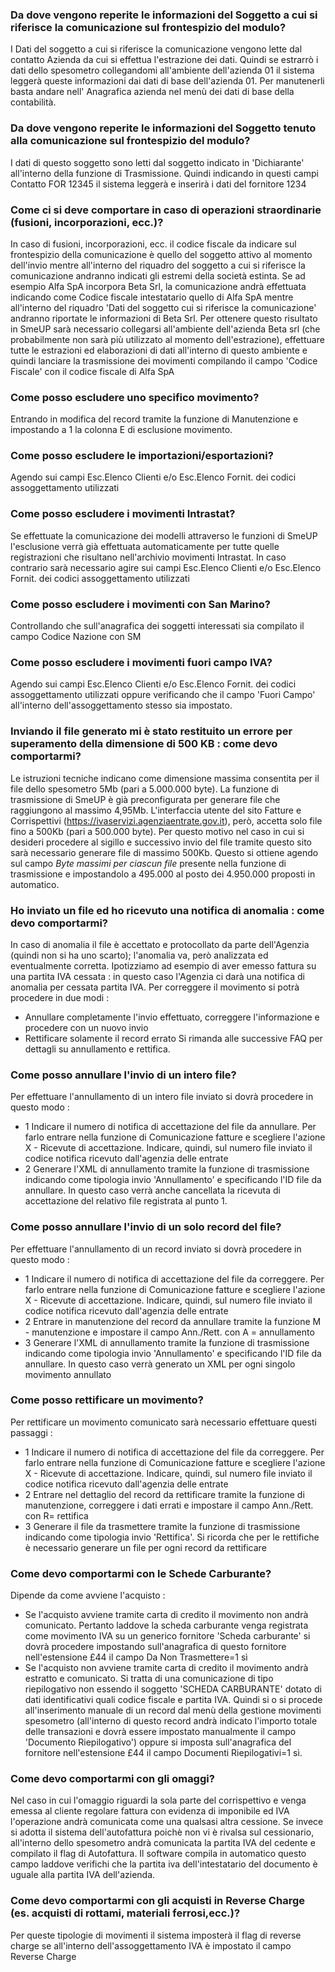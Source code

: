 ### Da dove vengono reperite le informazioni del Soggetto a cui si riferisce la comunicazione sul frontespizio del modulo?
I Dati del soggetto a cui si riferisce la comunicazione vengono lette dal contatto Azienda da cui si effettua l'estrazione dei dati. Quindi se estrarrò i dati dello spesometro collegandomi all'ambiente dell'azienda 01 il sistema leggerà queste informazioni dai dati di base dell'azienda 01. Per manutenerli basta andare nell' Anagrafica azienda nel menù dei dati di base della contabilità.


### Da dove vengono reperite le informazioni del Soggetto tenuto alla comunicazione sul frontespizio del modulo?
I dati di questo soggetto sono letti dal soggetto indicato in 'Dichiarante' all'interno della funzione di Trasmissione. Quindi indicando in questi campi Contatto FOR 12345 il sistema leggerà e inserirà i dati del fornitore 1234

### Come ci si deve comportare in caso di operazioni straordinarie (fusioni, incorporazioni, ecc.)?
In caso di fusioni, incorporazioni, ecc. il codice fiscale da indicare sul frontespizio della comunicazione è quello del soggetto attivo al momento dell'invio mentre all'interno del riquadro del soggetto a cui si riferisce la comunicazione andranno indicati gli estremi della società estinta. Se ad esempio Alfa SpA incorpora Beta Srl, la comunicazione andrà effettuata indicando come Codice fiscale intestatario quello di Alfa SpA mentre all'interno del riquadro 'Dati del soggetto cui si riferisce la comunicazione' andranno riportate le informazioni di Beta Srl. Per ottenere questo risultato in SmeUP sarà necessario collegarsi all'ambiente dell'azienda Beta srl (che probabilmente non sarà più utilizzato al momento dell'estrazione), effettuare tutte le estrazioni ed elaborazioni di dati all'interno di questo ambiente e quindi lanciare la trasmissione dei movimenti compilando il campo 'Codice Fiscale' con il codice fiscale di Alfa SpA

### Come posso escludere uno specifico movimento?
Entrando in modifica del record tramite la funzione di Manutenzione e impostando a 1 la colonna E di esclusione movimento.

### Come posso escludere le importazioni/esportazioni?
Agendo sui campi Esc.Elenco Clienti e/o Esc.Elenco Fornit. dei codici assoggettamento utilizzati

### Come posso escludere i movimenti Intrastat?
Se effettuate la comunicazione dei modelli attraverso le funzioni di SmeUP l'esclusione verrà già effettuata automaticamente per tutte quelle registrazioni che risultano nell'archivio movimenti Intrastat. In caso contrario sarà necessario agire sui campi Esc.Elenco Clienti e/o Esc.Elenco Fornit. dei codici assoggettamento utilizzati

### Come posso escludere i movimenti con San Marino?
Controllando che sull'anagrafica dei soggetti interessati sia compilato il campo Codice Nazione con SM

### Come posso escludere i movimenti fuori campo IVA?
Agendo sui campi Esc.Elenco Clienti e/o Esc.Elenco Fornit. dei codici assoggettamento utilizzati oppure verificando che il campo 'Fuori Campo' all'interno dell'assoggettamento stesso sia impostato.

### Inviando il file generato mi è stato restituito un errore per superamento della dimensione di 500 KB :  come devo comportarmi?
Le istruzioni tecniche indicano come dimensione massima consentita per il file dello spesometro 5Mb (pari a 5.000.000 byte). La funzione di trasmissione di SmeUP è già preconfigurata per generare file che raggiungono al massimo 4,95Mb. L'interfaccia utente del sito Fatture e Corrispettivi (https://ivaservizi.agenziaentrate.gov.it), però, accetta solo file fino a 500Kb (pari a 500.000 byte). Per questo motivo nel caso in cui si desideri procedere al sigillo e successivo invio del file tramite questo sito sarà necessario generare file di massimo 500Kb. Questo si ottiene agendo sul campo _Byte massimi per ciascun file_  presente nella funzione di trasmissione e impostandolo a 495.000 al posto dei 4.950.000 proposti in automatico.

### Ho inviato un file ed ho ricevuto una notifica di anomalia :  come devo comportarmi?
In caso di anomalia il file è accettato e protocollato da parte dell'Agenzia (quindi non si ha uno scarto); l'anomalia va, però analizzata ed eventualmente corretta. Ipotizziamo ad esempio di aver emesso fattura su una partita IVA cessata :  in questo caso l'Agenzia ci darà una notifica di anomalia per cessata partita IVA. Per correggere il movimento si potrà procedere in due modi : 
 * Annullare completamente l'invio effettuato, correggere l'informazione e procedere con un nuovo invio
 * Rettificare solamente il record errato
Si rimanda alle successive FAQ per dettagli su annullamento e rettifica.

### Come posso annullare l'invio di un intero file?
Per effettuare l'annullamento di un intero file inviato si dovrà procedere in questo modo : 
 * 1 Indicare il numero di notifica di accettazione del file da annullare. Per farlo entrare nella funzione di Comunicazione fatture e scegliere l'azione X - Ricevute di accettazione. Indicare, quindi, sul numero file inviato il codice notifica ricevuto dall'agenzia delle entrate
* 2 Generare l'XML di annullamento tramite la funzione di trasmissione indicando come tipologia invio 'Annullamento' e specificando l'ID file da annullare.  In questo caso verrà anche cancellata la ricevuta di accettazione del relativo file registrata al punto 1.

### Come posso annullare l'invio di un solo record del file?
Per effettuare l'annullamento di un record inviato si dovrà procedere in questo modo : 
 * 1 Indicare il numero di notifica di accettazione del file da correggere. Per farlo entrare nella funzione di Comunicazione fatture e scegliere l'azione X - Ricevute di accettazione. Indicare, quindi, sul numero file inviato il codice notifica ricevuto dall'agenzia delle entrate
* 2 Entrare in manutenzione del record da annullare tramite la funzione M - manutenzione e impostare il campo  Ann./Rett. con A = annullamento
* 3 Generare l'XML di annullamento tramite la funzione di trasmissione indicando come tipologia invio 'Annullamento' e specificando l'ID file da annullare.  In questo caso verrà generato un XML per ogni singolo movimento annullato

### Come posso rettificare un movimento?
Per rettificare un movimento comunicato sarà necessario effettuare questi passaggi : 
 * 1 Indicare il numero di notifica di accettazione del file da correggere. Per farlo entrare nella funzione di Comunicazione fatture e scegliere l'azione X - Ricevute di accettazione. Indicare, quindi, sul numero file inviato il codice notifica ricevuto dall'agenzia delle entrate
* 2 Entrare nel dettaglio del record da rettificare tramite la funzione di manutenzione, correggere i dati errati e impostare il campo Ann./Rett. con R= rettifica
* 3 Generare il file da trasmettere tramite la funzione di trasmissione indicando come tipologia invio 'Rettifica'. Si ricorda che per le rettifiche è necessario generare un file per ogni record da rettificare

### Come devo comportarmi con le Schede Carburante?
Dipende da come avviene l'acquisto : 
 * Se l'acquisto avviene tramite carta di credito il movimento non andrà comunicato. Pertanto laddove la scheda carburante venga registrata come movimento IVA su un generico fornitore 'Scheda carburante' si dovrà procedere impostando sull'anagrafica di questo fornitore nell'estensione £44 il campo Da Non Trasmettere=1 sì
 * Se l'acquisto non avviene tramite carta di credito il movimento andrà estratto e comunicato. Si tratta di una comunicazione di tipo riepilogativo non essendo il soggetto 'SCHEDA CARBURANTE' dotato di dati identificativi quali codice fiscale e partita IVA. Quindi si o si procede all'inserimento manuale di un record dal menù della gestione movimenti spesometro (all'interno di questo record andrà indicato l'importo totale delle transazioni e dovrà essere impostato manualmente il campo 'Documento Riepilogativo') oppure si imposta sull'anagrafica del fornitore nell'estensione £44 il campo Documenti Riepilogativi=1 sì.

### Come devo comportarmi con gli omaggi?
Nel caso in cui l'omaggio riguardi la sola parte del corrispettivo e venga emessa al cliente regolare fattura con evidenza di imponibile ed IVA l'operazione andrà comunicata come una qualsasi altra cessione. Se invece si adotta il sistema dell'autofattura poichè non vi è rivalsa sul cessionario, all'interno dello spesometro andrà comunicata la partita IVA del cedente e compilato il flag di Autofattura. Il software compila in automatico questo campo laddove verifichi che la partita iva dell'intestatario del documento è uguale alla partita IVA dell'azienda.

### Come devo comportarmi con gli acquisti in Reverse Charge (es. acquisti di rottami, materiali ferrosi,ecc.)?

Per queste tipologie di movimenti il sistema imposterà il flag di reverse charge se all'interno dell'assoggettamento IVA è impostato il campo Reverse Charge


